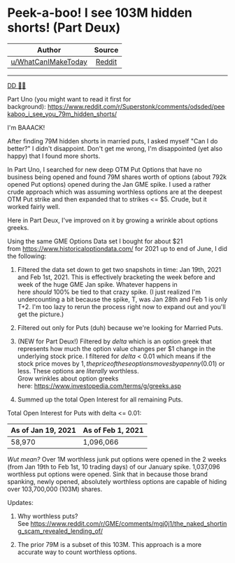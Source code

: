 Peek-a-boo! I see 103M hidden shorts! (Part Deux)
=================================================

| Author       | Source       | 
| :-------------: |:-------------:|
|  [u/WhatCanIMakeToday](https://www.reddit.com/user/WhatCanIMakeToday/) | [Reddit](https://www.reddit.com/r/Superstonk/comments/oenvoh/peekaboo_i_see_103m_hidden_shorts_part_deux/) | 

---

[DD 👨‍🔬](https://www.reddit.com/r/Superstonk/search?q=flair_name%3A%22DD%20%F0%9F%91%A8%E2%80%8D%F0%9F%94%AC%22&restrict_sr=1)

Part Uno (you might want to read it first for background): <https://www.reddit.com/r/Superstonk/comments/odsded/peekaboo_i_see_you_79m_hidden_shorts/>

I'm BAAACK!

After finding 79M hidden shorts in married puts, I asked myself "Can I do better?" I didn't disappoint. Don't get me wrong, I'm disappointed (yet also happy) that I found more shorts.

In Part Uno, I searched for new deep OTM Put Options that have no business being opened and found 79M shares worth of options (about 792k opened Put options) opened during the Jan GME spike. I used a rather crude approach which was assuming worthless options are at the deepest OTM Put strike and then expanded that to strikes <= $5. Crude, but it worked fairly well.

Here in Part Deux, I've improved on it by growing a wrinkle about options greeks.

Using the same GME Options Data set I bought for about $21 from <https://www.historicaloptiondata.com/> for 2021 up to end of June, I did the following:

1.  Filtered the data set down to get two snapshots in time: Jan 19th, 2021 and Feb 1st, 2021. This is effectively bracketing the week before and week of the huge GME Jan spike. Whatever happens in here *should* 100% be tied to that crazy spike. (I just realized I'm undercounting a bit because the spike, T, was Jan 28th and Feb 1 is only T+2. I'm too lazy to rerun the process right now to expand out and you'll get the picture.)

2.  Filtered out only for Puts (duh) because we're looking for Married Puts.

3.  (NEW for Part Deux!) Filtered by *delta* which is an option greek that represents how much the option value changes per $1 change in the underlying stock price. I filtered for *delta* < 0.01 which means if the stock price moves by $1, the price of these options moves by a penny ($0.01) or less. These options are *literally* worthless.\
    Grow wrinkles about option greeks here: <https://www.investopedia.com/terms/g/greeks.asp>

4.  Summed up the total Open Interest for all remaining Puts.

Total Open Interest for Puts with delta <= 0.01:

| As of Jan 19, 2021 | As of Feb 1, 2021 |
| --- | --- |
| 58,970 | 1,096,066 |

*Wut mean?* Over 1M worthless junk put options were opened in the 2 weeks (from Jan 19th to Feb 1st, 10 trading days) of our January spike. 1,037,096 worthless put options were opened. Sink that in because those brand spanking, newly opened, absolutely worthless options are capable of hiding over 103,700,000 (103M) shares.

Updates:

1.  Why worthless puts? See <https://www.reddit.com/r/GME/comments/mgj0j1/the_naked_shorting_scam_revealed_lending_of/>

2.  The prior 79M is a subset of this 103M. This approach is a more accurate way to count worthless options.
